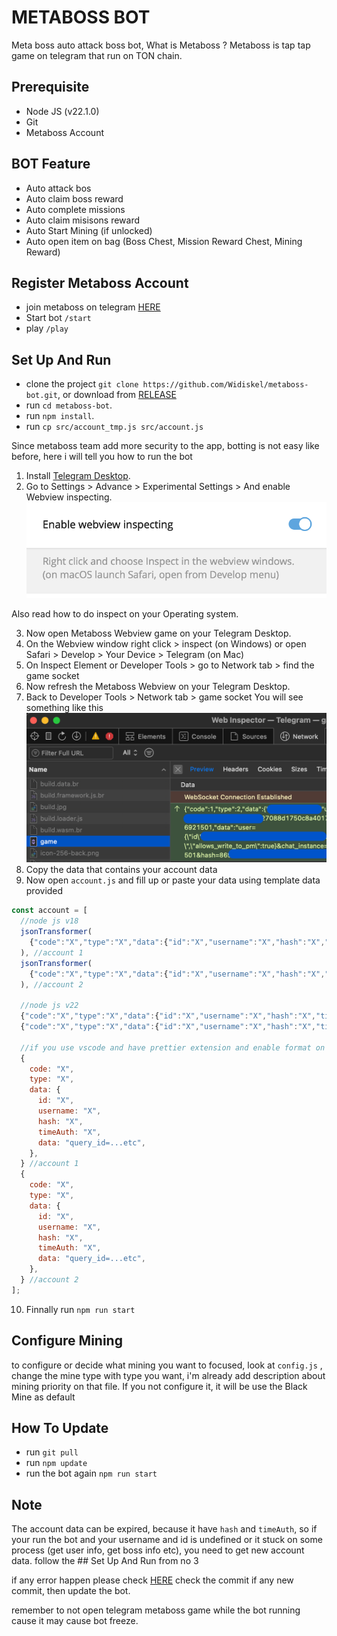 # METABOSS BOT

Meta boss auto attack boss bot, What is Metaboss ? Metaboss is tap tap game on telegram that run on TON chain.

## Prerequisite

- Node JS (v22.1.0)
- Git
- Metaboss Account

## BOT Feature

- Auto attack bos
- Auto claim boss reward
- Auto complete missions
- Auto claim misisons reward
- Auto Start Mining (if unlocked)
- Auto open item on bag (Boss Chest, Mission Reward Chest, Mining Reward)

## Register Metaboss Account

- join metaboss on telegram [HERE](https://t.me/metaboss_2024_bot?start=ref_5703822759)
- Start bot `/start`
- play `/play`

## Set Up And Run

- clone the project `git clone https://github.com/Widiskel/metaboss-bot.git`, or download from [RELEASE](https://github.com/Widiskel/metaboss-bot/releases)
- run `cd metaboss-bot`.
- run `npm install`.
- run `cp src/account_tmp.js src/account.js`

Since metaboss team add more security to the app, botting is not easy like before, here i will tell you how to run the bot

1. Install [Telegram Desktop](https://desktop.telegram.org/).
2. Go to Settings > Advance > Experimental Settings > And enable Webview inspecting.
   ![image](https://github.com/Widiskel/metaboss-bot/blob/master/assets/image2.png)

Also read how to do inspect on your Operating system.

3. Now open Metaboss Webview game on your Telegram Desktop.
4. On the Webview window right click > inspect (on Windows) or open Safari > Develop > Your Device > Telegram (on Mac)
5. On Inspect Element or Developer Tools > go to Network tab > find the game socket
6. Now refresh the Metaboss Webview on your Telegram Desktop.
7. Back to Developer Tools > Network tab > game socket You will see something like this
   ![image](https://github.com/Widiskel/metaboss-bot/blob/master/assets/gamesocket.png)
8. Copy the data that contains your account data
9. Now open `account.js` and fill up or paste your data using template data provided

```js
const account = [
  //node js v18
  jsonTransformer(
    {"code":"X","type":"X","data":{"id":"X","username":"X","hash":"X","timeAuth":"X","data":"query_id=...etc"}},
  ), //account 1
  jsonTransformer(
    {"code":"X","type":"X","data":{"id":"X","username":"X","hash":"X","timeAuth":"X","data":"query_id=...etc"}},
  ), //account 2

  //node js v22
  {"code":"X","type":"X","data":{"id":"X","username":"X","hash":"X","timeAuth":"X","data":"query_id=...etc"}}, //account1
  {"code":"X","type":"X","data":{"id":"X","username":"X","hash":"X","timeAuth":"X","data":"query_id=...etc"}}, //account1

  //if you use vscode and have prettier extension and enable format on save the json will automatically become like this
  {
    code: "X",
    type: "X",
    data: {
      id: "X",
      username: "X",
      hash: "X",
      timeAuth: "X",
      data: "query_id=...etc",
    },
  } //account 1
  {
    code: "X",
    type: "X",
    data: {
      id: "X",
      username: "X",
      hash: "X",
      timeAuth: "X",
      data: "query_id=...etc",
    },
  } //account 2
];
```

10. Finnally run `npm run start`

## Configure Mining

to configure or decide what mining you want to focused, look at `config.js` , change the mine type with type you want, i'm already add description about mining priority on that file. If you not configure it, it will be use the Black Mine as default

## How To Update

- run `git pull`
- run `npm update`
- run the bot again `npm run start`

## Note

The account data can be expired, because it have `hash` and `timeAuth`, so if your run the bot and your username and id is undefined or it stuck on some process (get user info, get boss info etc), you need to get new account data. follow the ## Set Up And Run from no 3

if any error happen please check [HERE](https://github.com/Widiskel/metaboss-bot)
check the commit if any new commit, then update the bot.

remember to not open telegram metaboss game while the bot running cause it may cause bot freeze.
